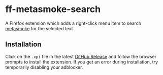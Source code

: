 # ff-metasmoke-search

A Firefox extension which adds a right-click menu item to search [metasmoke](https://metasmoke.erwaysoftware.com) for the selected text.

## Installation

Click on the `.xpi` file in the latest [GitHub Release](https://github.com/NobodyNada/ff-metasmoke-search/releases) and follow the browser prompts to install the extension. If you get an error during installation, try temporarily disabling your adblocker.

